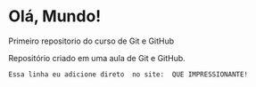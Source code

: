 # Olá, Mundo!
 Primeiro repositorio do curso de Git e GitHub

 Repositório criado em uma aula de Git e GitHub.


    Essa linha eu adicione direto  no site:  QUE IMPRESSIONANTE!
